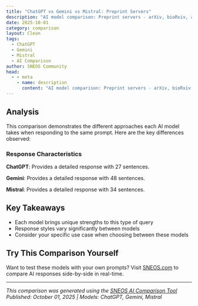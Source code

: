 ```yaml
---
title: "ChatGPT vs Gemini vs Mistral: Preprint Servers"
description: "AI model comparison: Preprint servers - arXiv, bioRxiv, accelerating scientific communication..."
date: 2025-10-01
category: comparison
layout: Clean
tags:
  - ChatGPT
  - Gemini
  - Mistral
  - AI Comparison
author: SNEOS Community
head:
  - - meta
    - name: description
      content: "AI model comparison: Preprint servers - arXiv, bioRxiv, accelerating scientific communication..."
---
```


<ChatComparison
  title="ChatGPT vs Gemini vs Mistral: Preprint Servers"
  prompt="Preprint servers - arXiv, bioRxiv, accelerating scientific communication"
  :responses='{
    "ChatGPT": "Preprint servers such as arXiv and bioRxiv play a pivotal role in accelerating scientific communication by allowing researchers to share their findings publicly before formal peer review and journal publication. Here\u2019s an overview of how these platforms contribute to faster and more open dissemination of scientific knowledge:\n\n### What Are Preprint Servers?\nPreprint servers are online repositories where researchers upload manuscripts of their scientific papers prior to peer review. Unlike traditional journals, these platforms provide immediate access to research outputs.\n\n- **arXiv:** Launched in 1991, arXiv primarily serves the physics, mathematics, computer science, quantitative biology, quantitative finance, and statistics communities.\n- **bioRxiv:** Established in 2013, bioRxiv focuses on the life sciences and enables biologists to share manuscripts across all areas of biology.\n\n### How Preprint Servers Accelerate Scientific Communication\n\n1. **Rapid Dissemination**  \n   Traditional peer review and publication can take months or even years. Preprint servers allow researchers to share findings immediately, dramatically shortening the time from discovery to dissemination.\n\n2. **Open Access to Research**  \n   Preprints are freely accessible to anyone, removing paywalls and facilitating wider, unrestricted dissemination of knowledge across institutions and countries.\n\n3. **Community Feedback**  \n   Posting preprints invites comments and critiques from the scientific community before formal peer review, improving research quality and robustness.\n\n4. **Establishing Priority**  \n   Researchers can establish precedence for their discoveries quickly by timestamping their findings, which can be critical in competitive fields.\n\n5. **Facilitating Collaboration**  \n   Early visibility of research enables timely collaborations and cross-disciplinary interactions, often accelerating scientific progress.\n\n6. **Supporting Transparency**  \n   By sharing methods and data early, preprints contribute to open science principles and reproducibility.\n\n### Examples of Impact\n- During the COVID-19 pandemic, preprint servers like bioRxiv and medRxiv became essential platforms for rapid sharing of critical information on the virus, treatments, and vaccines.\n- arXiv has become a central hub for disseminating cutting-edge research in physics and computer science, significantly shaping research conversations.\n\n### Considerations and Challenges\n- **Lack of Peer Review:** Preprints are not peer-reviewed, so readers must critically evaluate their validity.\n- **Potential for Misinformation:** Especially in medical sciences, preliminary results may be misunderstood or overstated by media or the public.\n- **Version Control:** Authors can update preprints, which requires readers to ensure they consult the most recent version.\n\n### Conclusion\nPreprint servers like arXiv and bioRxiv have fundamentally transformed scientific communication by enabling faster, open, and more collaborative sharing of research. They complement traditional publishing, accelerating the pace of discovery and fostering a more inclusive and transparent scientific environment.\n\n---\n\nIf you want, I can also provide guidance on how to submit to these servers or discuss their role in specific scientific fields.",
    "Gemini": "Preprint servers like arXiv and bioRxiv have revolutionized scientific communication by dramatically accelerating the pace at which research findings are disseminated and discussed. Here\u0027s a breakdown of their impact and significance:\n\n**What are Preprint Servers?**\n\n*   **Online repositories:** They are online archives where researchers can deposit drafts of their scientific papers (preprints) before or alongside peer review in a traditional journal.\n*   **Open access:** Most preprint servers are open access, meaning that anyone can read and download the preprints free of charge.\n*   **Not peer-reviewed (usually):**  Crucially, preprints are usually *not* peer-reviewed by the server itself before being posted. This is what allows for rapid dissemination. However, some servers perform basic screening to ensure submissions are scientific and not spam or offensive.\n*   **Version control:** Authors can post updated versions of their preprint as the research progresses, including revisions based on feedback.\n\n**Examples of Popular Preprint Servers:**\n\n*   **arXiv:**  The oldest and most established, primarily for physics, mathematics, computer science, statistics, quantitative biology, and quantitative finance.\n*   **bioRxiv:** For biology, health sciences, and related interdisciplinary fields.\n*   **medRxiv:** Specifically for health sciences (medicine, public health, etc.).\n*   **ChemRxiv:** For chemistry.\n*   **SocArXiv:** For social sciences.\n*   **PsyArXiv:** For psychology.\n*   **EarthArXiv:** For Earth Sciences\n\n**How Preprint Servers Accelerate Scientific Communication:**\n\n*   **Speed of dissemination:** Traditional peer-reviewed publication can be a lengthy process, taking months or even years. Preprints allow research to be shared *immediately* after completion.  This is critical in fields where time is of the essence (e.g., during a pandemic).\n*   **Early feedback:**  Researchers can receive feedback on their work from the broader scientific community *before* formal peer review. This feedback can improve the quality of the final published article.\n*   **Increased visibility:**  Preprints increase the visibility of research findings. They are indexed by search engines like Google Scholar, making them discoverable even before journal publication.\n*   **Establishing priority:**  Preprints establish priority of discovery.  They create a timestamped record of the research, which can be important in cases of simultaneous discovery.\n*   **Broader access:** Open access preprints democratize access to scientific knowledge, benefiting researchers in less well-funded institutions or in developing countries.\n*   **Collaboration:** Preprints can foster collaboration by making research more visible and encouraging discussion among researchers in the field.\n*   **Career Advancement:** While formal peer-reviewed publications remain the gold standard, preprints are increasingly being recognized as a valuable contribution to a researcher\u0027s portfolio.  Some funding agencies and institutions are starting to consider preprints in evaluations.\n\n**Potential Concerns and Mitigation Strategies:**\n\n*   **Lack of peer review:**  The primary concern is that preprints have not been peer-reviewed and may contain errors, flawed methodology, or unsubstantiated conclusions.\n    *   **Mitigation:**  Researchers must exercise caution when interpreting preprint findings.  It\u0027s important to critically evaluate the methods and results, and to remember that preprints are preliminary reports.  Many researchers clearly label their work as a preprint and acknowledge that it has not been peer-reviewed. Many preprint servers display prominent warnings as well.\n*   **Misinformation:**  There is a risk that preprints could be used to spread misinformation, especially in areas of public interest like health.\n    *   **Mitigation:** Preprint servers typically have screening processes to prevent the posting of non-scientific or potentially harmful content. Researchers and journalists have a responsibility to communicate the limitations of preprints and to avoid sensationalizing findings.  The scientific community also plays a crucial role in flagging potentially problematic preprints for further scrutiny.\n*   **Scooping:**  While preprints establish priority, some researchers worry that sharing their work before peer review could lead to others \u0022scooping\u0022 their ideas.\n    *   **Mitigation:** The timestamped nature of preprints provides a strong claim to priority.  Also, most journals now allow or even encourage the submission of articles that have been posted as preprints.\n\n**The Future of Scientific Communication:**\n\nPreprint servers are likely to play an increasingly important role in scientific communication. As the pace of research accelerates and the demand for open access grows, preprints offer a valuable mechanism for sharing and discussing research findings quickly and widely. The scientific community is continuing to adapt to the rise of preprints, developing best practices for their use and interpretation.  We\u0027re also seeing new models emerge that combine preprints with other forms of peer review and evaluation.\n\nIn summary, preprint servers have become essential tools for accelerating scientific progress, fostering collaboration, and democratizing access to knowledge. While they come with certain challenges, the benefits of rapid dissemination and early feedback far outweigh the risks when researchers and the public approach preprints with appropriate caution and critical evaluation.\n",
    "Mistral": "Preprint servers like arXiv and bioRxiv have significantly transformed the landscape of scientific communication by accelerating the dissemination of research findings. Here\u2019s an overview of how these platforms work and their impact:\n\n### arXiv\n- **Focus**: Primarily serves the fields of physics, mathematics, computer science, quantitative biology, quantitative finance, statistics, electrical engineering, and systems science.\n- **History**: Launched in 1991, arXiv is one of the oldest and most well-known preprint servers.\n- **Functionality**: Researchers can submit their manuscripts before they are peer-reviewed, making the latest research available to the scientific community almost immediately.\n- **Impact**: arXiv has become a standard in many fields, allowing researchers to share their work quickly and receive feedback from peers. This rapid dissemination can lead to faster progress and collaboration.\n\n### bioRxiv\n- **Focus**: Specifically designed for the life sciences, including biology, biochemistry, and related fields.\n- **History**: Launched in 2013, bioRxiv has quickly gained popularity and acceptance within the life sciences community.\n- **Functionality**: Similar to arXiv, bioRxiv allows researchers to post their manuscripts before they undergo formal peer review. This enables rapid sharing of research findings.\n- **Impact**: bioRxiv has been instrumental in accelerating the pace of research in the life sciences, particularly during the COVID-19 pandemic, where timely sharing of research was crucial.\n\n### Benefits of Preprint Servers\n1. **Rapid Dissemination**: Preprint servers allow researchers to share their findings quickly, often months before they would appear in a traditional journal.\n2. **Open Access**: Preprints are freely accessible to anyone, promoting broader dissemination and democratizing access to scientific knowledge.\n3. **Feedback and Collaboration**: Early sharing of research can lead to valuable feedback from peers, potentially improving the quality of the work before it undergoes formal peer review.\n4. **Transparency**: Preprints provide a transparent record of the research process, including versions of manuscripts before and after peer review.\n5. **Career Advancement**: For early-career researchers, preprints can be a way to establish a track record and gain visibility in their field.\n\n### Challenges and Considerations\n1. **Quality Control**: Since preprints are not peer-reviewed, there is a risk of disseminating low-quality or incorrect information.\n2. **Misinterpretation**: Preprints can sometimes be misinterpreted by the media or the public, leading to misinformation.\n3. **Credit and Citation**: There is ongoing debate about how preprints should be cited and credited, especially in relation to traditional peer-reviewed publications.\n4. **Ethical Considerations**: In fields like medicine, the rapid dissemination of preliminary findings can have significant ethical implications, especially if the findings are later found to be incorrect.\n\n### Future Directions\n- **Integration with Peer Review**: Some journals are experimenting with models that integrate preprints into the peer-review process, potentially streamlining the publication pipeline.\n- **Enhanced Metrics**: Developing better metrics to evaluate the quality and impact of preprints could help address concerns about quality control.\n- **Community Standards**: Establishing community standards and best practices for preprint sharing can help mitigate some of the challenges associated with preprints.\n\nIn summary, preprint servers like arXiv and bioRxiv have revolutionized scientific communication by accelerating the sharing of research findings. While they offer numerous benefits, they also present challenges that the scientific community is actively working to address."
  }'
  published-date="12:10"
/>

## Analysis

This comparison demonstrates the different approaches each AI model takes when responding to the same prompt. Here are the key differences observed:

### Response Characteristics

**ChatGPT**: Provides a detailed response with 27 sentences. 

**Gemini**: Provides a detailed response with 48 sentences. 

**Mistral**: Provides a detailed response with 34 sentences. 

## Key Takeaways

- Each model brings unique strengths to this type of query
- Response styles vary significantly between models
- Consider your specific use case when choosing between these models

## Try This Comparison Yourself

Want to test these models with your own prompts? Visit [SNEOS.com](https://sneos.com) to compare AI responses side-by-side in real-time.

---

*This comparison was generated using the [SNEOS AI Comparison Tool](https://sneos.com)*
*Published: October 01, 2025 | Models: ChatGPT, Gemini, Mistral*

